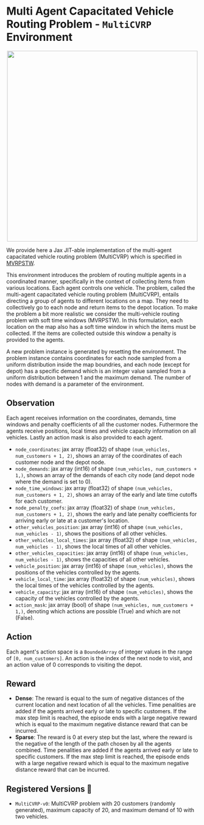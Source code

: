# Multi Agent Capacitated Vehicle Routing Problem - `MultiCVRP` Environment

<p align="center">
        <img src="../img/multi_cvrp.png" width="500"/>
</p>

We provide here a Jax JIT-able implementation of the multi-agent capacitated vehicle routing problem
(MultiCVRP) which is specified in [MVRPSTW](https://arxiv.org/abs/2002.05513).


This environment introduces the problem of routing multiple agents in a coordinated manner, specifically in the context of collecting items from various locations. Each agent controls one vehicle. The problem, called the multi-agent capacitated vehicle routing problem (MultiCVRP), entails directing a group of agents to different locations on a map. They need to collectively go to each node and return items to the depot location. To make the problem a bit more realistic we consider the multi-vehicle routing problem with soft time windows (MVRPSTW). In this formulation, each location on the map also has a soft time window in which the items must be collected. If the items are collected outside this window a penalty is provided to the agents.

A new problem instance is generated by resetting the environment. The problem instance contains
coordinates for each node sampled from a uniform distribution inside the map boundries, and each node
(except for depot) has a specific demand which is an integer value sampled from a uniform
distribution between 1 and the maximum demand.
The number of nodes with demand is a parameter of the environment.

## Observation
Each agent receives information on the coordinates, demands, time windows and penalty coefficients of all the customer nodes. Futhermore the agents receive positions, local times and vehicle capacity information on all vehicles. Lastly an action mask is also provided to each agent.

- `node_coordinates`: jax array (float32) of shape `(num_vehicles, num_customers + 1, 2)`, shows an array of the coordinates of each customer node
and the depot node.
- `node_demands`: jax array (int16) of shape `(num_vehicles, num_customers + 1,)`, shows an array of the demands of each city node
(and depot node where the demand is set to 0).
- `node_time_windows`: jax array (float32) of shape `(num_vehicles, num_customers + 1, 2)`, shows an array of the early and late time cutoffs for each customer.
- `node_penalty_coefs`: jax array (float32) of shape `(num_vehicles, num_customers + 1, 2)`, shows the early and late penalty coefficients for arriving early or late at a customer's location.
- `other_vehicles_position`: jax array (int16) of shape `(num_vehicles, num_vehicles - 1)`, shows the positions of all other vehicles.
- `other_vehicles_local_times`: jax array (float32) of shape `(num_vehicles, num_vehicles - 1)`, shows the local times of all other vehicles.
- `other_vehicles_capacities`: jax array (int16) of shape `(num_vehicles, num_vehicles - 1)`, shows the capacities of all other vehicles.
- `vehicle_position`: jax array (int16) of shape `(num_vehicles)`, shows the positions of the vehicles controlled by the agents.
- `vehicle_local_time`: jax array (float32) of shape `(num_vehicles)`, shows the local times of the vehicles controlled by the agents.
- `vehicle_capacity`: jax array (int16) of shape `(num_vehicles)`, shows the capacity of the vehicles controlled by the agents.
- `action_mask`: jax array (bool) of shape `(num_vehicles, num_customers + 1,)`, denoting which actions are possible (True) and
which are not (False).

## Action
Each agent's action space is a `BoundedArray` of integer values in the range of `[0, num_customers]`. An action is the index of the
next node to visit, and an action value of 0 corresponds to visiting the depot.

## Reward
- **Dense**: The reward is equal to the sum of negative distances of the current location and next location of all the vehicles. Time penalities are added if the agents arrived early or late to specific customers. If the max step limit is reached, the episode ends with a large negative reward which is equal to the maximum negative distance reward that can be incurred.
- **Sparse**: The reward is 0 at every step but the last, where the reward is
the negative of the length of the path chosen by all the agents combined. Time penalities are added if the agents arrived early or late to specific customers. If the max step limit is reached, the episode ends with a large negative reward which is equal to the maximum negative distance reward that can be incurred.

## Registered Versions 📖
- `MultiCVRP-v0`: MultiCVRP problem with 20 customers (randomly generated), maximum capacity of 20, and maximum demand of 10 with two vehicles.
